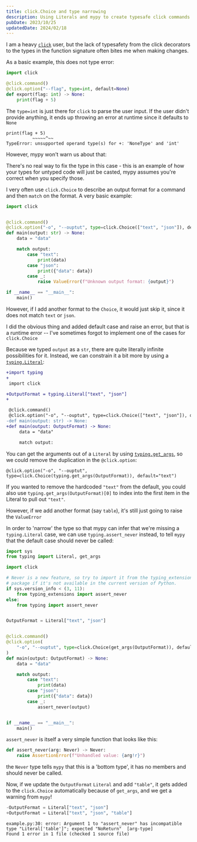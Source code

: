 ```yaml
---
title: click.Choice and type narrowing
description: Using Literals and mypy to create typesafe click commands
pubDate: 2023/10/25
updatedDate: 2024/02/18
---
```


I am a heavy [`click`](https://github.com/pallets/click) user, but the lack of typesafety from the click decorators to the types in the function signature often bites me when making changes.

As a basic example, this does not type error:

```python
import click

@click.command()
@click.option("--flag", type=int, default=None)
def export(flag: int) -> None:
    print(flag + 5)
```

The `type=int` is just there for `click` to parse the user input. If the user didn't provide anything, it ends up throwing an error at runtime since it defaults to `None`

```
print(flag + 5)
          ~~~~~^~~
TypeError: unsupported operand type(s) for +: 'NoneType' and 'int'
```

However, mypy won't warn us about that:

There's no real way to fix the type in this case - this is an example of how your types for untyped code will just be casted, mypy assumes you're correct when you specify those.

I very often use `click.Choice` to describe an output format for a command and then `match` on the format. A very basic example:

```python
import click


@click.command()
@click.option("-o", "--ouptut", type=click.Choice(["text", "json"]), default="text")
def main(output: str) -> None:
    data = "data"

    match output:
        case "text":
            print(data)
        case "json":
            print({"data": data})
        case _:
            raise ValueError(f"Unknown output format: {output}")

if __name__ == "__main__":
    main()
```

However, if I add another format to the `Choice`, it would just skip it, since it does not match `text` or `json`.

I did the obvious thing and added default case and raise an error, but that is a runtime error -- I've sometimes forgot to implement one of the cases for `click.Choice`

Because we typed `output` as a `str`, there are quite literally infinite possibilities for it. Instead, we can constrain it a bit more by using a [`typing.Literal`](https://docs.python.org/3/library/typing.html#typing.Literal):

```diff
+import typing
+
 import click

+OutputFormat = typing.Literal["text", "json"]
+

 @click.command()
 @click.option("-o", "--ouptut", type=click.Choice(["text", "json"]), default="text")
-def main(output: str) -> None:
+def main(output: OutputFormat) -> None:
     data = "data"

     match output:
```

You can get the arguments out of a `Literal` by using [`typing.get_args`](https://docs.python.org/3/library/typing.html#typing.get_args), so we could remove the duplication in the `@click.option`:

```
@click.option("-o", "--ouptut", type=click.Choice(typing.get_args(OutputFormat)), default="text")
```

If you wanted to remove the hardcoded `"text"` from the default, you could also use `typing.get_args(OutputFormat)[0]` to index into the first item in the Literal to pull out `"text"`.

However, if we add another format (say `table`), it's still just going to raise the `ValueError`

In order to 'narrow' the type so that mypy can infer that we're missing a `typing.Literal` case, we can use `typing.assert_never` instead, to tell `mypy` that the default case should never be called:

```python
import sys
from typing import Literal, get_args

import click

# Never is a new feature, so try to import it from the typing_extensions
# package if it's not available in the current version of Python.
if sys.version_info < (3, 11):
    from typing_extensions import assert_never
else:
    from typing import assert_never


OutputFormat = Literal["text", "json"]


@click.command()
@click.option(
    "-o", "--ouptut", type=click.Choice(get_args(OutputFormat)), default="text"
)
def main(output: OutputFormat) -> None:
    data = "data"

    match output:
        case "text":
            print(data)
        case "json":
            print({"data": data})
        case _:
            assert_never(output)


if __name__ == "__main__":
    main()
```

`assert_never` is itself a very simple function that looks like this:

```python
def assert_never(arg: Never) -> Never:
    raise AssertionError(f"Unhandled value: {arg!r}")
```

the `Never` type tells `mypy` that this is a 'bottom type', it has no members and should never be called.

Now, if we update the `OutputFormat` `Literal` and add `"table"`, it gets added to the `click.Choice` automatically because of `get_args`, and we get a warning from `mypy`!

```python
-OutputFormat = Literal["text", "json"]
+OutputFormat = Literal["text", "json", "table"]
```

```
example.py:30: error: Argument 1 to "assert_never" has incompatible type "Literal['table']"; expected "NoReturn"  [arg-type]
Found 1 error in 1 file (checked 1 source file)
```
